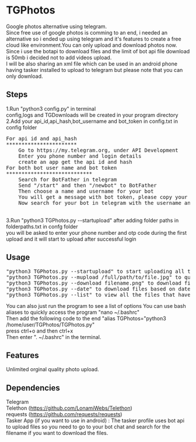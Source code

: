 # TGPhotos
Google photos alternative using telegram.<br>
Since free use of google photos is comming to an end, i needed an alternative so i ended up using telegram and it's features to create a free cloud like environment.You can only upload and download photos now. Since i use the botapi to download files and the limit of bot api file download is 50mb i decided not to add videos upload.  
I will be also sharing an xml file which can be used in an android phone having tasker installed to upload to telegram but please note that you can only download.

## Steps
1.Run "python3 config.py" in terminal
<br>
config,logs and TGDownloads will be created in your program directory
<br>
2.Add your api_id,api_hash,bot_username and bot_token in config.txt in config folder<br>
<pre>
For api id and api_hash 
***********************
    Go to https://my.telegram.org, under API Development
    Enter you phone number and login details
    create an app get the api id and hash
For both bot user name and bot token
****************************
    Search for BotFather in telegram
    Send "/start" and then "/newbot" to BotFather
    Then choose a name and username for your bot
    You will get a message with bot token, please copy your bot token
    Now search for your bot in telegram with the username and send "\start" and a "Hi"</pre>
<br>
3.Run "python3 TGPhotos.py --startupload" after adding folder paths in folderpaths.txt in confg folder
<br>
you will be asked to enter your phone number and otp code during the first upload and it will start to upload after successful login
<br>

## Usage
<pre>
"python3 TGPhotos.py --startupload" to start uploading all the files in the folders paths you have entered
"python3 TGPhotos.py --mupload /full/path/to/file.jpg" to quickly upload a file
"python3 TGPhotos.py --download filename.png" to download file based on it's name
"python3 TGPhotos.py --date" to download files based on date
"python3 TGPhotos.py --list" to view all the files that have been uploaded</pre>
You can also just run the program to see a list of options
You can use bash aliases to quickly access the program
"nano ~/.bashrc"<br>Then add the following code to the end
"alias TGPhotos="python3 /home/user/TGPhotos/TGPhotos.py"<br>
press ctrl+o and then ctrl+x<br>Then enter ". ~/.bashrc" in the terminal.


## Features 
Unlimited orginal quality photo upload.

## Dependencies
Telegram
<br>
Telethon (https://github.com/LonamiWebs/Telethon)
<br>
requests (https://github.com/requests/requests) 
<br>
Tasker App (if you want to use in android) : The tasker profile uses bot api to upload files so you need to go to your bot chat and search for the filename if you want to download the files.

